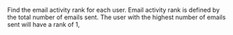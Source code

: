 Find the email activity rank for each user. Email activity rank is defined by the total number of emails sent. The user with the highest number of emails sent will have a rank of 1,
